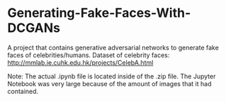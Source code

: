 # Generating-Fake-Faces-With-DCGANs
A project that contains generative adversarial networks to generate fake faces of celebrities/humans. Dataset of celebrity faces: http://mmlab.ie.cuhk.edu.hk/projects/CelebA.html

Note: The actual .ipynb file is located inside of the .zip file. The Jupyter Notebook was very large because of the amount of images that it had contained. 
